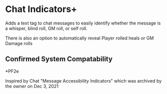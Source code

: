 # Chat Indicators+

Adds a text tag to chat messages to easily identify whether the message is a whisper, blind roll, GM roll, or self roll.

There is also an option to automatically reveal Player rolled heals or GM Damage rolls

## Confirmed System Compatability
*PF2e

Inspired by Chat "Message Accessibility Indicators" which was archived by the owner on Dec 3, 2021